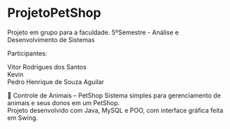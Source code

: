 # ProjetoPetShop  
Projeto em grupo para a faculdade. 5ºSemestre - Análise e Desenvolvimento de Sistemas  

Participantes:

Vitor Rodrigues dos Santos  
Kevin  
Pedro Henrique de Souza Aguilar


🐾 Controle de Animais – PetShop
Sistema simples para gerenciamento de animais e seus donos em um PetShop.  
Projeto desenvolvido com Java, MySQL e POO, com interface gráfica feita em Swing.
